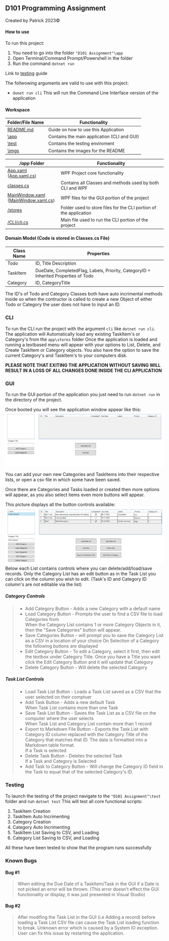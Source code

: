 ## D101 Programming Assignment

Created by Patrick 2023©️

#### How to use

To run this project:
1. You need to go into the folder `"D101 Assignment"\app`
2. Open Terminal/Command Prompt/Powershell in the folder
3. Run the command `dotnet run` 

Link to [testing](#testing) guide

The follwowing arguments are valid to use with this project:
- `donet run cli`  This will run the Command Line Interface version of the application

#### Workspace
| Folder/File Name | Functionality |
| - | - |
| [README.md](README.md) | Guide on how to use this Application |
| [\app](app) | Contains the main application (CLI and GUI) |
| [\test](test) | Contains the testing enviroment |
| [\imgs](imgs) | Contains the images for the README |


| */app* Folder | Functionality |
| - | - |
| [App.xaml](app\App.xaml)  ([App.xaml.cs](app\\App.xaml.cs))  | WPF Project core functionality |
| [classes.cs](app\classes.cs) | Contains all Classes and methods used by both CLI and WPF |
| [MainWindow.xaml](app\MainWindow.xaml) <br> ([MainWindow.xaml.cs](app\)MainWindow.xaml.cs)) | WPF files for the GUI portion of the project | 
| [/stores](stores) | Folder used to store files for the CLI portion of the application |
| [/CLI/cli.cs](app\CLI\cli.cs) | Main file used to run the CLI portion of the project |




#### Domain Model (Code is stored in Classes.cs File)

| Class Name | Properties |
| - | - |
| Todo | ID, Title Description |
| TaskItem | DueDate, CompletedFlag, Labels, Priority, CategoryID + Inherited Properties of Todo |
| Category | ID, CategoryTitle |

The ID's of Todo and Category Classes both have auto incrimental methods inside so when the contructor is called to create a new Object of either Todo or Category the user does not have to input an ID.

### CLI 
To run the CLI run the project with the argument `cli` like `dotnet run cli`.
The application will Automatically load any existing TaskItem's or Category's from the `app\stores` folder
Once the application is loaded and running a textbased menu will appear with your options to List, Delete, and Create TaskItem or Category objects. You also have the option to save the current Category's and TaskItem's to your computers disk.

**PLEASE NOTE THAT EXITING THE APPLICATION WITHOUT SAVING WILL RESULT IN A LOSS OF ALL CHANGES DONE INSIDE THE CLI APPLICATION**

### GUI

To run the GUI portion of the application you just need to run `dotnet run` in the directory of the project.

Once booted you will see the application window appear like this:
![](imgs/inital.png "Booteded Picture")

You can add your own new Categories and TaskItems into their respective lists, or open a csv file in which some have been saved.

Once there are Categories and Tasks loaded or created then more options will appear, as you also select items even more buttons will appear. 

This picture displays all the button controls available:
![This image depicts the Category List and Task List both populated, all button controls are displayed](imgs/both_selected.png "Booteded Picture")
Below each List contains controls where you can delete/add/load/save records. 
Only the Category List has an edit button as in the Task List you can click on the column you wish to edit. (Task's ID and Category ID column's are not editable via the list)

##### Category Controls

> - Add Category Button - Adds a new Category with a default name
>- Load Category Button - Prompts the user to find a CSV file to load Categories from <br>
> When the Category List contains 1 or more Category Objects in it, then the "Save Categories" button will appear.
>- Save Categories Button -  will prompt you to save the Category List as a CSV in a location of your choice
>On Selection of a Category the following buttons are displayed
>- Edit Category Button - To edit a Category, select it first, then edit the textbox under Category Title. Once you have a Title you want click the Edit Category Button and it will update that Category
>- Delete Category Button - Will delete the selected Category

##### Task List Controls
> - Load Task List Button - Loads a Task List saved as a CSV that the user selected on their comptuer
> - Add Task Button - Adds a new default Task 
> <br>When Task List contains more than one Task
> - Save Task List Button - Saves the Task List as a CSV file on the computer where the user selects
> <br>When Task List and Category List contain more than 1 record
>- Export to Markdown File Button - Exports the Task List with Category ID column replaced with the Category Title of the Category that matches that ID. The data is formatted into a Markdown table format.
><br> If a Task is selected
>- Delete Task Button - Deletes the selected Task
><br> If a Task and Category is Selected
>- Add Task to Category Button - Will change the Category ID field in the Task to equal that of the selected Category's ID.

### Testing
To launch the testing of the project navigate to the `"D101 Assignment"\test` folder and run `dotnet test`
This will test all core functional scripts:
1. TaskItem Creation
1. TaskItem Auto Incrimenting
1. Category Creation
1. Category Auto Incrimenting
1. TaskItem List Saving to CSV, and Loading
1. Category List Saving to CSV, and Loading

All these have been tested to show that the program runs successfully

### Known Bugs

#### Bug #1
>When editing the Due Date of a TaskItem/Task in the GUI if a Date is not picked an error will be thrown. (This error doesn't effect the GUI functionality or display, it was just presented in Visual Studio)


#### Bug #2
>After modifing the Task List in the GUI (i.e Adding a record) before loading a Task List CSV file can cause the Task List loading function to break. Unknown error which is caused by a System IO exception. User can fix this issue by restarting the application.

